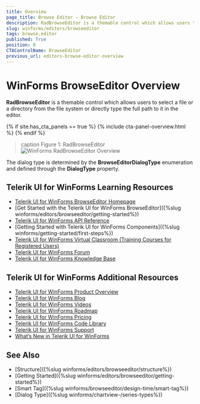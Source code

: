 ```yaml
---
title: Overview
page_title: Browse Editor - Browse Editor
description: RadBrowseEditor is a themable control which allows users to select a file or a directory from the file system or directly to type the full path in the editor.
slug: winforms/editors/browseeditor
tags: browse,editor
published: True
position: 0
CTAControlName: BrowseEditor
previous_url: editors-browse-editor-overview
---
```


# WinForms BrowseEditor Overview

__RadBrowseEditor__ is a themable control which allows users to select a file or a directory from the file system or directly type the full path to it in the editor.

{% if site.has_cta_panels == true %}
{% include cta-panel-overview.html %}
{% endif %}

>caption Figure 1: RadBrowseEditor
![WinForms RadBrowseEditor Overview](images/editors-browse-editor-overview001.png)

The dialog type is determined by the __BrowseEditorDialogType__ enumeration and defined through the __DialogType__ property.


## Telerik UI for WinForms Learning Resources
* [Telerik UI for WinForms BrowseEditor Homepage](https://www.telerik.com/products/winforms/browseeditor.aspx)
* [Get Started with the Telerik UI for WinForms BrowseEditor]({%slug winforms/editors/browseeditor/getting-started%})
* [Telerik UI for WinForms API Reference](https://docs.telerik.com/devtools/winforms/api/)
* [Getting Started with Telerik UI for WinForms Components]({%slug winforms/getting-started/first-steps%})
* [Telerik UI for WinForms Virtual Classroom (Training Courses for Registered Users)](https://learn.telerik.com/learn/course/external/view/elearning/17/TelerikUIforWinForms) 
* [Telerik UI for WinForms Forum](https://www.telerik.com/forums/winforms)
* [Telerik UI for WinForms Knowledge Base](https://docs.telerik.com/devtools/winforms/knowledge-base)


## Telerik UI for WinForms Additional Resources
* [Telerik UI for WinForms Product Overview](https://www.telerik.com/products/winforms.aspx)
* [Telerik UI for WinForms Blog](https://www.telerik.com/blogs/desktop-winforms)
* [Telerik UI for WinForms Videos](https://www.telerik.com/videos/product/winforms)
* [Telerik UI for WinForms Roadmap](https://www.telerik.com/support/whats-new/winforms/roadmap)
* [Telerik UI for WinForms Pricing](https://www.telerik.com/purchase/individual/winforms.aspx)
* [Telerik UI for WinForms Code Library](https://www.telerik.com/support/code-library/winforms)
* [Telerik UI for WinForms Support](https://www.telerik.com/support/winforms)
* [What’s New in Telerik UI for WinForms](https://www.telerik.com/support/whats-new/winforms)

## See Also

* [Structure]({%slug winforms/editors/browseeditor/structure%})
* [Getting Started]({%slug winforms/editors/browseeditor/getting-started%})
* [Smart Tag]({%slug winforms/browseeditor/design-time/smart-tag%})
* [Dialog Type]({%slug winforms/chartview-/series-types%})

